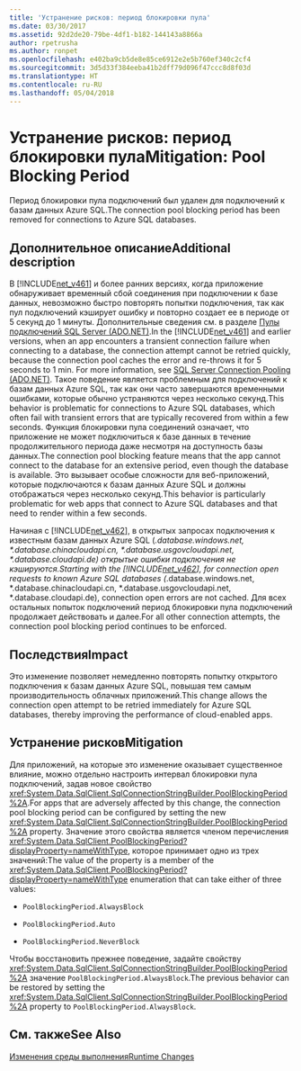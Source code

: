 ```yaml
---
title: 'Устранение рисков: период блокировки пула'
ms.date: 03/30/2017
ms.assetid: 92d2de20-79be-4df1-b182-144143a8866a
author: rpetrusha
ms.author: ronpet
ms.openlocfilehash: e402ba9cb5de8e85ce6912e2e5b760ef340c2cf4
ms.sourcegitcommit: 3d5d33f384eeba41b2dff79d096f47ccc8d8f03d
ms.translationtype: HT
ms.contentlocale: ru-RU
ms.lasthandoff: 05/04/2018
---
```

# <a name="mitigation-pool-blocking-period"></a><span data-ttu-id="7a94d-102">Устранение рисков: период блокировки пула</span><span class="sxs-lookup"><span data-stu-id="7a94d-102">Mitigation: Pool Blocking Period</span></span>
<span data-ttu-id="7a94d-103">Период блокировки пула подключений был удален для подключений к базам данных Azure SQL.</span><span class="sxs-lookup"><span data-stu-id="7a94d-103">The connection pool blocking period has been removed for connections to Azure SQL databases.</span></span>  
  
## <a name="additional-description"></a><span data-ttu-id="7a94d-104">Дополнительное описание</span><span class="sxs-lookup"><span data-stu-id="7a94d-104">Additional description</span></span>  
 <span data-ttu-id="7a94d-105">В [!INCLUDE[net_v461](../../../includes/net-v461-md.md)] и более ранних версиях, когда приложение обнаруживает временный сбой соединения при подключении к базе данных, невозможно быстро повторять попытки подключения, так как пул подключений кэширует ошибку и повторно создает ее в периоде от 5 секунд до 1 минуты. Дополнительные сведения см. в разделе [Пулы подключений SQL Server (ADO.NET)](../../../docs/framework/data/adonet/sql-server-connection-pooling.md).</span><span class="sxs-lookup"><span data-stu-id="7a94d-105">In the [!INCLUDE[net_v461](../../../includes/net-v461-md.md)] and earlier versions, when an app encounters a transient connection failure when connecting to a database, the connection attempt cannot be retried quickly, because the connection pool caches the error and re-throws it for 5 seconds to 1 min. For more information, see [SQL Server Connection Pooling (ADO.NET)](../../../docs/framework/data/adonet/sql-server-connection-pooling.md).</span></span> <span data-ttu-id="7a94d-106">Такое поведение является проблемным для подключений к базам данных Azure SQL, так как они часто завершаются временными ошибками, которые обычно устраняются через несколько секунд.</span><span class="sxs-lookup"><span data-stu-id="7a94d-106">This behavior is problematic for connections to Azure SQL databases, which often fail with transient errors that are typically recovered from within a few seconds.</span></span> <span data-ttu-id="7a94d-107">Функция блокировки пула соединений означает, что приложение не может подключиться к базе данных в течение продолжительного периода даже несмотря на доступность базы данных.</span><span class="sxs-lookup"><span data-stu-id="7a94d-107">The connection pool blocking feature means that the app cannot connect to the database for an extensive period, even though the database is available.</span></span> <span data-ttu-id="7a94d-108">Это вызывает особые сложности для веб-приложений, которые подключаются к базам данных Azure SQL и должны отображаться через несколько секунд.</span><span class="sxs-lookup"><span data-stu-id="7a94d-108">This behavior is particularly problematic for web apps that connect to Azure SQL databases and that need to render within a few seconds.</span></span>  
  
 <span data-ttu-id="7a94d-109">Начиная с [!INCLUDE[net_v462](../../../includes/net-v462-md.md)], в открытых запросах подключения к известным базам данных Azure SQL (*.database.windows.net, \*.database.chinacloudapi.cn, \*.database.usgovcloudapi.net, \*.database.cloudapi.de) открытые ошибки подключения не кэшируются.</span><span class="sxs-lookup"><span data-stu-id="7a94d-109">Starting with the [!INCLUDE[net_v462](../../../includes/net-v462-md.md)], for connection open requests to known Azure SQL databases (*.database.windows.net, \*.database.chinacloudapi.cn, \*.database.usgovcloudapi.net, \*.database.cloudapi.de), connection open errors are not cached.</span></span> <span data-ttu-id="7a94d-110">Для всех остальных попыток подключений период блокировки пула подключений продолжает действовать и далее.</span><span class="sxs-lookup"><span data-stu-id="7a94d-110">For all other connection attempts, the connection pool blocking period continues to be enforced.</span></span>  
  
## <a name="impact"></a><span data-ttu-id="7a94d-111">Последствия</span><span class="sxs-lookup"><span data-stu-id="7a94d-111">Impact</span></span>  
 <span data-ttu-id="7a94d-112">Это изменение позволяет немедленно повторять попытку открытого подключения к базам данных Azure SQL, повышая тем самым производительность облачных приложений.</span><span class="sxs-lookup"><span data-stu-id="7a94d-112">This change allows the connection open attempt to be retried immediately for Azure SQL databases, thereby improving the performance of cloud-enabled apps.</span></span>  
  
## <a name="mitigation"></a><span data-ttu-id="7a94d-113">Устранение рисков</span><span class="sxs-lookup"><span data-stu-id="7a94d-113">Mitigation</span></span>  
 <span data-ttu-id="7a94d-114">Для приложений, на которые это изменение оказывает существенное влияние, можно отдельно настроить интервал блокировки пула подключений, задав новое свойство <xref:System.Data.SqlClient.SqlConnectionStringBuilder.PoolBlockingPeriod%2A>.</span><span class="sxs-lookup"><span data-stu-id="7a94d-114">For apps that are adversely affected by this change, the connection pool blocking period can be configured by setting the new <xref:System.Data.SqlClient.SqlConnectionStringBuilder.PoolBlockingPeriod%2A> property.</span></span>  <span data-ttu-id="7a94d-115">Значение этого свойства является членом перечисления <xref:System.Data.SqlClient.PoolBlockingPeriod?displayProperty=nameWithType>, которое принимает одно из трех значений:</span><span class="sxs-lookup"><span data-stu-id="7a94d-115">The value of the property is a member of the <xref:System.Data.SqlClient.PoolBlockingPeriod?displayProperty=nameWithType> enumeration that can take either of three values:</span></span>  
  
-   `PoolBlockingPeriod.AlwaysBlock` 
  
-   `PoolBlockingPeriod.Auto`  
  
-   `PoolBlockingPeriod.NeverBlock` 
  
 <span data-ttu-id="7a94d-116">Чтобы восстановить прежнее поведение, задайте свойству <xref:System.Data.SqlClient.SqlConnectionStringBuilder.PoolBlockingPeriod%2A> значение `PoolBlockingPeriod.AlwaysBlock`.</span><span class="sxs-lookup"><span data-stu-id="7a94d-116">The previous behavior can be restored by setting the <xref:System.Data.SqlClient.SqlConnectionStringBuilder.PoolBlockingPeriod%2A> property to `PoolBlockingPeriod.AlwaysBlock`.</span></span>  
  
## <a name="see-also"></a><span data-ttu-id="7a94d-117">См. также</span><span class="sxs-lookup"><span data-stu-id="7a94d-117">See Also</span></span>  
 [<span data-ttu-id="7a94d-118">Изменения среды выполнения</span><span class="sxs-lookup"><span data-stu-id="7a94d-118">Runtime Changes</span></span>](../../../docs/framework/migration-guide/runtime-changes-in-the-net-framework-4-6-2.md)

